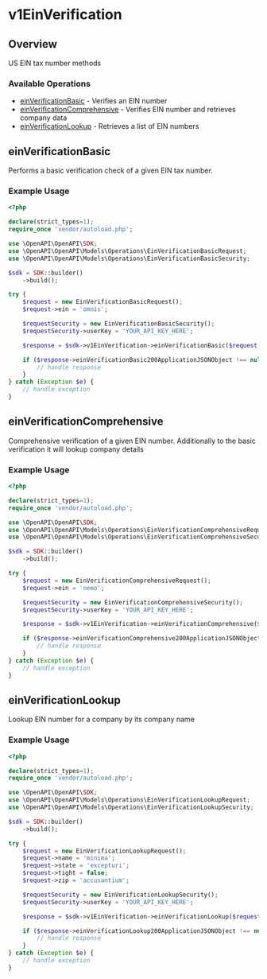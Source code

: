 # v1EinVerification

## Overview

US EIN tax number methods

### Available Operations

* [einVerificationBasic](#einverificationbasic) - Verifies an EIN number
* [einVerificationComprehensive](#einverificationcomprehensive) - Verifies EIN number and retrieves company data
* [einVerificationLookup](#einverificationlookup) - Retrieves a list of EIN numbers

## einVerificationBasic

Performs a basic verification check of a given EIN tax number.

### Example Usage

```php
<?php

declare(strict_types=1);
require_once 'vendor/autoload.php';

use \OpenAPI\OpenAPI\SDK;
use \OpenAPI\OpenAPI\Models\Operations\EinVerificationBasicRequest;
use \OpenAPI\OpenAPI\Models\Operations\EinVerificationBasicSecurity;

$sdk = SDK::builder()
    ->build();

try {
    $request = new EinVerificationBasicRequest();
    $request->ein = 'omnis';

    $requestSecurity = new EinVerificationBasicSecurity();
    $requestSecurity->userKey = 'YOUR_API_KEY_HERE';

    $response = $sdk->v1EinVerification->einVerificationBasic($request, $requestSecurity);

    if ($response->einVerificationBasic200ApplicationJSONObject !== null) {
        // handle response
    }
} catch (Exception $e) {
    // handle exception
}
```

## einVerificationComprehensive

Comprehensive verification of a given EIN number. Additionally to the basic verification it will lookup company details

### Example Usage

```php
<?php

declare(strict_types=1);
require_once 'vendor/autoload.php';

use \OpenAPI\OpenAPI\SDK;
use \OpenAPI\OpenAPI\Models\Operations\EinVerificationComprehensiveRequest;
use \OpenAPI\OpenAPI\Models\Operations\EinVerificationComprehensiveSecurity;

$sdk = SDK::builder()
    ->build();

try {
    $request = new EinVerificationComprehensiveRequest();
    $request->ein = 'nemo';

    $requestSecurity = new EinVerificationComprehensiveSecurity();
    $requestSecurity->userKey = 'YOUR_API_KEY_HERE';

    $response = $sdk->v1EinVerification->einVerificationComprehensive($request, $requestSecurity);

    if ($response->einVerificationComprehensive200ApplicationJSONObject !== null) {
        // handle response
    }
} catch (Exception $e) {
    // handle exception
}
```

## einVerificationLookup

Lookup EIN number for a company by its company name

### Example Usage

```php
<?php

declare(strict_types=1);
require_once 'vendor/autoload.php';

use \OpenAPI\OpenAPI\SDK;
use \OpenAPI\OpenAPI\Models\Operations\EinVerificationLookupRequest;
use \OpenAPI\OpenAPI\Models\Operations\EinVerificationLookupSecurity;

$sdk = SDK::builder()
    ->build();

try {
    $request = new EinVerificationLookupRequest();
    $request->name = 'minima';
    $request->state = 'excepturi';
    $request->tight = false;
    $request->zip = 'accusantium';

    $requestSecurity = new EinVerificationLookupSecurity();
    $requestSecurity->userKey = 'YOUR_API_KEY_HERE';

    $response = $sdk->v1EinVerification->einVerificationLookup($request, $requestSecurity);

    if ($response->einVerificationLookup200ApplicationJSONObject !== null) {
        // handle response
    }
} catch (Exception $e) {
    // handle exception
}
```

